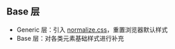 ## Base 层

- Generic 层：引入 [normalize.css](https://github.com/necolas/normalize.css)，重置浏览器默认样式
- Base 层：对各类元素基础样式进行补充
